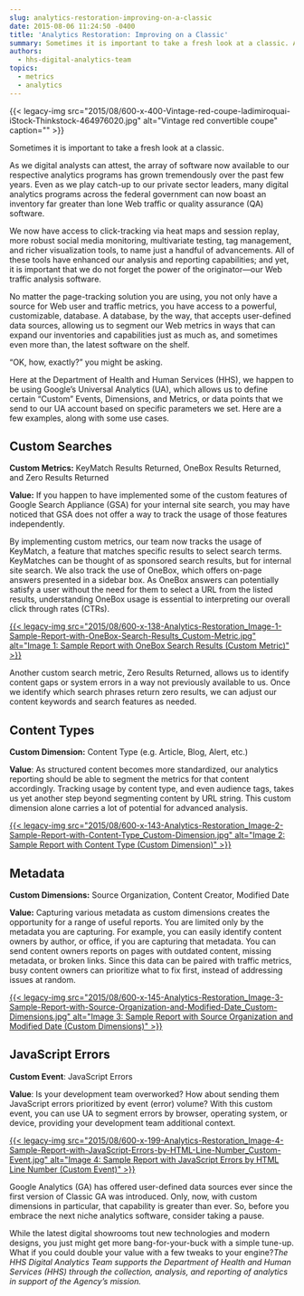 ```yaml
---
slug: analytics-restoration-improving-on-a-classic
date: 2015-08-06 11:24:50 -0400
title: 'Analytics Restoration: Improving on a Classic'
summary: Sometimes it is important to take a fresh look at a classic. As we digital analysts can attest, the array of software now available to our respective analytics programs has grown tremendously over the past few years. Even as we play catch-up to our private sector leaders, many digital analytics programs across the federal government
authors:
  - hhs-digital-analytics-team
topics:
  - metrics
  - analytics
---
```


{{< legacy-img src="2015/08/600-x-400-Vintage-red-coupe-ladimiroquai-iStock-Thinkstock-464976020.jpg" alt="Vintage red convertible coupe" caption="" >}}

Sometimes it is important to take a fresh look at a classic.

As we digital analysts can attest, the array of software now available to our respective analytics programs has grown tremendously over the past few years. Even as we play catch-up to our private sector leaders, many digital analytics programs across the federal government can now boast an inventory far greater than lone Web traffic or quality assurance (QA) software.

We now have access to click-tracking via heat maps and session replay, more robust social media monitoring, multivariate testing, tag management, and richer visualization tools, to name just a handful of advancements. All of these tools have enhanced our analysis and reporting capabilities; and yet, it is important that we do not forget the power of the originator—our Web traffic analysis software.

No matter the page-tracking solution you are using, you not only have a source for Web user and traffic metrics, you have access to a powerful, customizable, database. A database, by the way, that accepts user-defined data sources, allowing us to segment our Web metrics in ways that can expand our inventories and capabilities just as much as, and sometimes even more than, the latest software on the shelf.

“OK, how, exactly?” you might be asking.

Here at the Department of Health and Human Services (HHS), we happen to be using Google’s Universal Analytics (UA), which allows us to define certain “Custom” Events, Dimensions, and Metrics, or data points that we send to our UA account based on specific parameters we set. Here are a few examples, along with some use cases.

## Custom Searches

**Custom Metrics:** KeyMatch Results Returned, OneBox Results Returned, and Zero Results Returned

**Value:** If you happen to have implemented some of the custom features of Google Search Appliance (GSA) for your internal site search, you may have noticed that GSA does not offer a way to track the usage of those features independently.

By implementing custom metrics, our team now tracks the usage of KeyMatch, a feature that matches specific results to select search terms. KeyMatches can be thought of as sponsored search results, but for internal site search. We also track the use of OneBox, which offers on-page answers presented in a sidebar box. As OneBox answers can potentially satisfy a user without the need for them to select a URL from the listed results, understanding OneBox usage is essential to interpreting our overall click through rates (CTRs).

[{{< legacy-img src="2015/08/600-x-138-Analytics-Restoration\_Image-1-Sample-Report-with-OneBox-Search-Results\_Custom-Metric.jpg" alt="Image 1: Sample Report with OneBox Search Results (Custom Metric)" >}}](https://s3.amazonaws.com/digitalgov/_legacy-img/2015/08/Analytics-Restoration_Image-1-Sample-Report-with-OneBox-Search-Results_Custom-Metric.jpg)

Another custom search metric, Zero Results Returned, allows us to identify content gaps or system errors in a way not previously available to us. Once we identify which search phrases return zero results, we can adjust our content keywords and search features as needed.

## Content Types

**Custom Dimension:** Content Type (e.g. Article, Blog, Alert, etc.)

**Value**: As structured content becomes more standardized, our analytics reporting should be able to segment the metrics for that content accordingly. Tracking usage by content type, and even audience tags, takes us yet another step beyond segmenting content by URL string. This custom dimension alone carries a lot of potential for advanced analysis.

[{{< legacy-img src="2015/08/600-x-143-Analytics-Restoration\_Image-2-Sample-Report-with-Content-Type\_Custom-Dimension.jpg" alt="Image 2: Sample Report with Content Type (Custom Dimension)" >}}](https://s3.amazonaws.com/digitalgov/_legacy-img/2015/08/Analytics-Restoration_Image-2-Sample-Report-with-Content-Type_Custom-Dimension.jpg)

## Metadata

**Custom Dimensions:** Source Organization, Content Creator, Modified Date

**Value:** Capturing various metadata as custom dimensions creates the opportunity for a range of useful reports. You are limited only by the metadata you are capturing. For example, you can easily identify content owners by author, or office, if you are capturing that metadata. You can send content owners reports on pages with outdated content, missing metadata, or broken links. Since this data can be paired with traffic metrics, busy content owners can prioritize what to fix first, instead of addressing issues at random.

[{{< legacy-img src="2015/08/600-x-145-Analytics-Restoration\_Image-3-Sample-Report-with-Source-Organization-and-Modified-Date\_Custom-Dimensions.jpg" alt="Image 3: Sample Report with Source Organization and Modified Date (Custom Dimensions)" >}}](https://s3.amazonaws.com/digitalgov/_legacy-img/2015/08/Analytics-Restoration_Image-3-Sample-Report-with-Source-Organization-and-Modified-Date_Custom-Dimensions.jpg)

## JavaScript Errors

**Custom Event**: JavaScript Errors

**Value**: Is your development team overworked? How about sending them JavaScript errors prioritized by event (error) volume? With this custom event, you can use UA to segment errors by browser, operating system, or device, providing your development team additional context.

[{{< legacy-img src="2015/08/600-x-199-Analytics-Restoration\_Image-4-Sample-Report-with-JavaScript-Errors-by-HTML-Line-Number\_Custom-Event.jpg" alt="Image 4: Sample Report with JavaScript Errors by HTML Line Number (Custom Event)" >}}](https://s3.amazonaws.com/digitalgov/_legacy-img/2015/08/Analytics-Restoration_Image-4-Sample-Report-with-JavaScript-Errors-by-HTML-Line-Number_Custom-Event.jpg)

Google Analytics (GA) has offered user-defined data sources ever since the first version of Classic GA was introduced. Only, now, with custom dimensions in particular, that capability is greater than ever. So, before you embrace the next niche analytics software, consider taking a pause.

While the latest digital showrooms tout new technologies and modern designs, you just might get more bang-for-your-buck with a simple tune-up. What if you could double your value with a few tweaks to your engine?_The HHS Digital Analytics Team supports the Department of Health and Human Services (HHS) through the collection, analysis, and reporting of analytics in support of the Agency’s mission._
